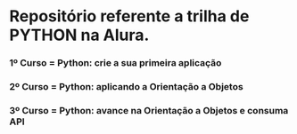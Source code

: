 # Repositório referente a trilha de PYTHON na Alura.
### 1º Curso = Python: crie a sua primeira aplicação
### 2º Curso = Python: aplicando a Orientação a Objetos
### 3º Curso = Python: avance na Orientação a Objetos e consuma API
